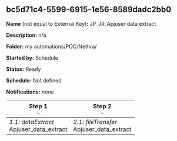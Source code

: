 ## bc5d71c4-5599-6915-1e56-8589dadc2bb0

**Name** (not equal to External Key)**:** JP_JR_Apjuser data extract

**Description:** n/a

**Folder:** my automations/POC/Nethra/

**Started by:** Schedule

**Status:** Ready

**Schedule:** Not defined

**Notifications:** _none_


| Step 1<br>_<small>-</small>_ | Step 2<br>_<small>-</small>_ |
| --- | --- |
| _1.1: dataExtract_<br>Apjuser_data_extract | _2.1: fileTransfer_<br>Apjuser_data_extract |
